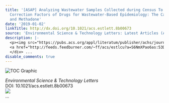 ```yaml
---
title: '[ASAP] Analyzing Wastewater Samples Collected during Census To Determine the
  Correction Factors of Drugs for Wastewater-Based Epidemiology: The Case of Codeine
  and Methadone'
date: '2019-01-02'
linkTitle: http://dx.doi.org/10.1021/acs.estlett.8b00673
source: 'Environmental Science & Technology Letters: Latest Articles (ACS Publications)'
description: |-
  <p><img src="https://pubs.acs.org/appl/literatum/publisher/achs/journals/content/estlcu/0/estlcu.ahead-of-print/acs.estlett.8b00673/20190102/images/medium/ez-2018-00673y_0002.gif" alt="TOC Graphic"/></p><div><cite>Environmental Science & Technology Letters</cite></div><div>DOI: 10.1021/acs.estlett.8b00673</div><div class="feedflare">
  <a href="http://feeds.feedburner.com/~ff/acs/estlcu?a=S6NmXPao6as:53DFdsWhkGI:yIl2AUoC8zA"><img src="http://feeds.feedburner.com/~ff/acs/estlcu?d=yIl2AUoC8zA" border="0"></img></a>
  </div> ...
disable_comments: true
---
```

<p><img src="https://pubs.acs.org/appl/literatum/publisher/achs/journals/content/estlcu/0/estlcu.ahead-of-print/acs.estlett.8b00673/20190102/images/medium/ez-2018-00673y_0002.gif" alt="TOC Graphic"/></p><div><cite>Environmental Science & Technology Letters</cite></div><div>DOI: 10.1021/acs.estlett.8b00673</div><div class="feedflare">
<a href="http://feeds.feedburner.com/~ff/acs/estlcu?a=S6NmXPao6as:53DFdsWhkGI:yIl2AUoC8zA"><img src="http://feeds.feedburner.com/~ff/acs/estlcu?d=yIl2AUoC8zA" border="0"></img></a>
</div> ...